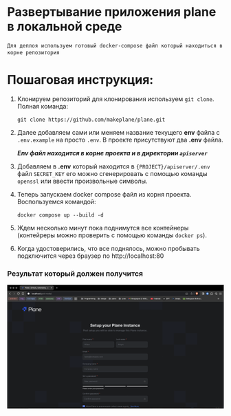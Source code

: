 # Развертывание приложения plane в локальной среде

```
Для деплоя используем готовый docker-compose файл который находиться в корне репозитория
```

# Пошаговая инструкция:

1. Клонируем репозиторий для клонирования используем ```git clone```. Полная команда:

    ```
    git clone https://github.com/makeplane/plane.git
    ```

2. Далее добавляем сами или меняем название текущего **env** файла с ```.env.example``` на просто ```.env```. В проекте присутствуют два **.env** файла.

    ***Env файл находится в корне проекта и в директории ```apiserver```***


3. Добавляем в **.env** который находится в  ```{PROJECT}/apiserver/.env``` файл ```SECRET_KEY```
его можно сгенерировать с помощью команды ```openssl``` или ввести произвольные символы.

4. Теперь запускаем docker compose файл из корня проекта. Воспользуемся командой:

    ```
    docker compose up --build -d
    ```
5. Ждем несколько минут пока поднимутся все контейнеры (контейреры можно проверить с помощью команды ```docker ps```).

6. Когда удостоверились, что все поднялось, можно пробывать подключится через браузер по http://localhost:80

### Результат который должен получится
![result](./result.png)